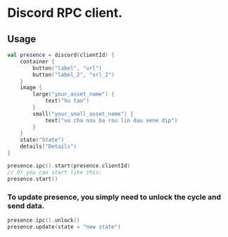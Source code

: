 # Discord RPC client.

## Usage
```kotlin
val presence = discord(clientId) {
    container {
        button("label", "url")
        button("label_2", "url_2")
    }
    image {
        large("your_asset_name") {
            text("hu tao")
        }
        small("your_small_asset_name") {
            text("vo cha nou ba rou lin dau vene dip")
        }
    }
    state("State")
    details("Details")
}

presence.ipc().start(presence.clientId)
// Or you can start like this:
presence.start()
```

### To update presence, you simply need to unlock the cycle and send data.
```kotlin
presence.ipc().unlock()
presence.update(state = "new state")
```